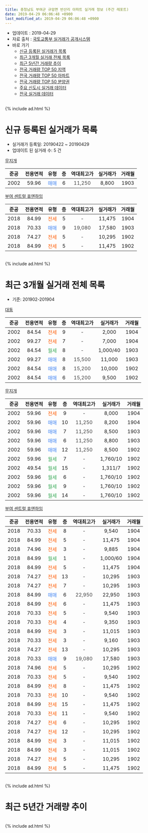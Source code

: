 ```yaml
---
title: 충청남도 부여군 규암면 반산리 아파트 실거래 정보 (주간 레포트)
date: 2019-04-29 06:06:48 +0900
last_modified_at: 2019-04-29 06:06:48 +0900
---
```


* 업데이트 : 2019-04-29
* 자료 출처 : [국토교통부 실거래가 공개시스템](http://rt.molit.go.kr)
* 바로 가기
    * [신규 등록된 실거래가 목록](#신규-등록된-실거래가-목록)
    * [최근 3개월 실거래 전체 목록](#최근-3개월-실거래-전체-목록)
    * [최근 5년간 거래량 추이](#최근-5년간-거래량-추이)
    * [전국 거래량 TOP 50 지역](https://inasie.github.io/apt-trade-info/최근-3개월-전국에서-가장-거래가-많이-발생한-지역)
    * [전국 거래량 TOP 50 아파트](https://inasie.github.io/apt-trade-info/최근-3개월-전국에서-가장-거래가-많이-발생한-아파트)
    * [전국 거래량 TOP 50 분양권](https://inasie.github.io/apt-trade-info/최근-3개월-전국에서-가장-거래가-많이-발생한-분양권)
    * [주요 신도시 실거래 데이터](https://inasie.github.io/apt-trade-info/주요-신도시)
    * [전국 실거래 데이터](https://inasie.github.io/apt-trade-info/전국)
<br>
{% include ad.html %}
<br>

# 신규 등록된 실거래가 목록
* 실거래가 등록일: 20190422 ~ 20190429
* 업데이트 된 실거래 수: 5 건


[무지개](https://search.naver.com/search.naver?query=%EC%B6%A9%EC%B2%AD%EB%82%A8%EB%8F%84+%EB%B6%80%EC%97%AC%EA%B5%B0+%EA%B7%9C%EC%95%94%EB%A9%B4+%EB%B0%98%EC%82%B0%EB%A6%AC+%EB%AC%B4%EC%A7%80%EA%B0%9C)

|준공|전용면적|유형|층|역대최고가|실거래가|거래월|
|:---:|:---:|:---:|:---:|:---:|:---:|:---:|
|2002|59.96|<span style="color:#4285f3">매매</span>|6|<span style="color:#444444">11,250</span>|8,800|1903|

[부여 센트럴 휴엔하임](https://search.naver.com/search.naver?query=%EC%B6%A9%EC%B2%AD%EB%82%A8%EB%8F%84+%EB%B6%80%EC%97%AC%EA%B5%B0+%EA%B7%9C%EC%95%94%EB%A9%B4+%EB%B0%98%EC%82%B0%EB%A6%AC+%EB%B6%80%EC%97%AC+%EC%84%BC%ED%8A%B8%EB%9F%B4+%ED%9C%B4%EC%97%94%ED%95%98%EC%9E%84)

|준공|전용면적|유형|층|역대최고가|실거래가|거래월|
|:---:|:---:|:---:|:---:|:---:|:---:|:---:|
|2018|84.99|<span style="color:#ff5a00">전세</span>|5|<span style="color:#444444">-</span>|11,475|1904|
|2018|70.33|<span style="color:#4285f3">매매</span>|9|<span style="color:#444444">19,080</span>|17,580|1903|
|2018|74.27|<span style="color:#ff5a00">전세</span>|5|<span style="color:#444444">-</span>|10,295|1902|
|2018|84.99|<span style="color:#ff5a00">전세</span>|5|<span style="color:#444444">-</span>|11,475|1902|


<br>
{% include ad.html %}
<br>

# 최근 3개월 실거래 전체 목록
* 기준: 201902-201904


[대동](https://search.naver.com/search.naver?query=%EC%B6%A9%EC%B2%AD%EB%82%A8%EB%8F%84+%EB%B6%80%EC%97%AC%EA%B5%B0+%EA%B7%9C%EC%95%94%EB%A9%B4+%EB%B0%98%EC%82%B0%EB%A6%AC+%EB%8C%80%EB%8F%99)

|준공|전용면적|유형|층|역대최고가|실거래가|거래월|
|:---:|:---:|:---:|:---:|:---:|:---:|:---:|
|2002|84.54|<span style="color:#ff5a00">전세</span>|9|<span style="color:#444444">-</span>|2,000|1904|
|2002|99.27|<span style="color:#ff5a00">전세</span>|7|<span style="color:#444444">-</span>|7,000|1904|
|2002|84.54|<span style="color:#34a853">월세</span>|8|<span style="color:#444444">-</span>|1,000/40|1903|
|2002|99.27|<span style="color:#4285f3">매매</span>|8|<span style="color:#444444">15,500</span>|11,000|1903|
|2002|84.54|<span style="color:#4285f3">매매</span>|8|<span style="color:#444444">15,200</span>|10,000|1902|
|2002|84.54|<span style="color:#4285f3">매매</span>|6|<span style="color:#444444">15,200</span>|9,500|1902|

[무지개](https://search.naver.com/search.naver?query=%EC%B6%A9%EC%B2%AD%EB%82%A8%EB%8F%84+%EB%B6%80%EC%97%AC%EA%B5%B0+%EA%B7%9C%EC%95%94%EB%A9%B4+%EB%B0%98%EC%82%B0%EB%A6%AC+%EB%AC%B4%EC%A7%80%EA%B0%9C)

|준공|전용면적|유형|층|역대최고가|실거래가|거래월|
|:---:|:---:|:---:|:---:|:---:|:---:|:---:|
|2002|59.96|<span style="color:#ff5a00">전세</span>|9|<span style="color:#444444">-</span>|8,000|1904|
|2002|59.96|<span style="color:#4285f3">매매</span>|10|<span style="color:#444444">11,250</span>|8,200|1904|
|2002|59.96|<span style="color:#4285f3">매매</span>|7|<span style="color:#444444">11,250</span>|8,500|1903|
|2002|59.96|<span style="color:#4285f3">매매</span>|6|<span style="color:#444444">11,250</span>|8,800|1903|
|2002|59.96|<span style="color:#4285f3">매매</span>|12|<span style="color:#444444">11,250</span>|8,500|1902|
|2002|59.96|<span style="color:#34a853">월세</span>|7|<span style="color:#444444">-</span>|1,760/10|1902|
|2002|49.54|<span style="color:#34a853">월세</span>|15|<span style="color:#444444">-</span>|1,311/7|1902|
|2002|59.96|<span style="color:#34a853">월세</span>|6|<span style="color:#444444">-</span>|1,760/10|1902|
|2002|59.96|<span style="color:#34a853">월세</span>|9|<span style="color:#444444">-</span>|1,760/10|1902|
|2002|59.96|<span style="color:#34a853">월세</span>|14|<span style="color:#444444">-</span>|1,760/10|1902|

[부여 센트럴 휴엔하임](https://search.naver.com/search.naver?query=%EC%B6%A9%EC%B2%AD%EB%82%A8%EB%8F%84+%EB%B6%80%EC%97%AC%EA%B5%B0+%EA%B7%9C%EC%95%94%EB%A9%B4+%EB%B0%98%EC%82%B0%EB%A6%AC+%EB%B6%80%EC%97%AC+%EC%84%BC%ED%8A%B8%EB%9F%B4+%ED%9C%B4%EC%97%94%ED%95%98%EC%9E%84)

|준공|전용면적|유형|층|역대최고가|실거래가|거래월|
|:---:|:---:|:---:|:---:|:---:|:---:|:---:|
|2018|70.33|<span style="color:#ff5a00">전세</span>|8|<span style="color:#444444">-</span>|9,540|1904|
|2018|84.99|<span style="color:#ff5a00">전세</span>|5|<span style="color:#444444">-</span>|11,475|1904|
|2018|74.96|<span style="color:#ff5a00">전세</span>|3|<span style="color:#444444">-</span>|9,885|1904|
|2018|84.99|<span style="color:#34a853">월세</span>|1|<span style="color:#444444">-</span>|1,000/60|1904|
|2018|84.99|<span style="color:#ff5a00">전세</span>|5|<span style="color:#444444">-</span>|11,475|1904|
|2018|74.27|<span style="color:#ff5a00">전세</span>|13|<span style="color:#444444">-</span>|10,295|1903|
|2018|74.27|<span style="color:#ff5a00">전세</span>|7|<span style="color:#444444">-</span>|10,295|1903|
|2018|84.99|<span style="color:#4285f3">매매</span>|6|<span style="color:#444444">22,950</span>|22,950|1903|
|2018|84.99|<span style="color:#ff5a00">전세</span>|6|<span style="color:#444444">-</span>|11,475|1903|
|2018|70.33|<span style="color:#ff5a00">전세</span>|5|<span style="color:#444444">-</span>|9,540|1903|
|2018|70.33|<span style="color:#ff5a00">전세</span>|4|<span style="color:#444444">-</span>|9,350|1903|
|2018|84.99|<span style="color:#ff5a00">전세</span>|3|<span style="color:#444444">-</span>|11,015|1903|
|2018|70.33|<span style="color:#ff5a00">전세</span>|3|<span style="color:#444444">-</span>|9,160|1903|
|2018|74.27|<span style="color:#ff5a00">전세</span>|13|<span style="color:#444444">-</span>|10,295|1903|
|2018|70.33|<span style="color:#4285f3">매매</span>|9|<span style="color:#444444">19,080</span>|17,580|1903|
|2018|74.96|<span style="color:#ff5a00">전세</span>|5|<span style="color:#444444">-</span>|10,295|1902|
|2018|70.33|<span style="color:#ff5a00">전세</span>|5|<span style="color:#444444">-</span>|9,540|1902|
|2018|84.99|<span style="color:#ff5a00">전세</span>|8|<span style="color:#444444">-</span>|11,475|1902|
|2018|70.33|<span style="color:#ff5a00">전세</span>|10|<span style="color:#444444">-</span>|9,540|1902|
|2018|84.99|<span style="color:#ff5a00">전세</span>|15|<span style="color:#444444">-</span>|11,475|1902|
|2018|70.33|<span style="color:#ff5a00">전세</span>|11|<span style="color:#444444">-</span>|9,540|1902|
|2018|74.27|<span style="color:#ff5a00">전세</span>|6|<span style="color:#444444">-</span>|10,295|1902|
|2018|74.27|<span style="color:#ff5a00">전세</span>|12|<span style="color:#444444">-</span>|10,295|1902|
|2018|84.99|<span style="color:#ff5a00">전세</span>|3|<span style="color:#444444">-</span>|11,015|1902|
|2018|84.99|<span style="color:#ff5a00">전세</span>|3|<span style="color:#444444">-</span>|11,015|1902|
|2018|74.27|<span style="color:#ff5a00">전세</span>|5|<span style="color:#444444">-</span>|10,295|1902|
|2018|84.99|<span style="color:#ff5a00">전세</span>|5|<span style="color:#444444">-</span>|11,475|1902|


<br>
{% include ad.html %}
<br>

# 최근 5년간 거래량 추이


<div style="width:100%;">
    <canvas id="deal_progress" height="200"></canvas>
</div>

<script>
new Chart(document.getElementById("deal_progress"), {
    type: 'line',
    data: {
        labels: ['201404','201405','201406','201407','201408','201409','201410','201411','201412','201501','201502','201503','201504','201505','201506','201507','201508','201509','201510','201511','201512','201601','201602','201603','201604','201605','201606','201607','201608','201609','201610','201611','201612','201701','201702','201703','201704','201705','201706','201707','201708','201709','201710','201711','201712','201801','201802','201803','201804','201805','201806','201807','201808','201809','201810','201811','201812','201901','201902','201903','201904'],
        datasets: [{
            label: '매매',
            pointRadius: 1,
            data: [2, 3, 2, 2, 3, 2, 3, 5, 2, 1, 0, 4, 1, 1, 2, 7, 2, 2, 6, 3, 2, 2, 3, 3, 2, 0, 1, 4, 3, 1, 0, 2, 2, 2, 0, 3, 1, 1, 2, 3, 2, 5, 3, 1, 4, 4, 2, 3, 2, 6, 8, 5, 6, 3, 3, 4, 2, 1, 3, 5, 1],
            borderColor: "rgba(255, 201, 14, 1)",
            backgroundColor: "rgba(255, 201, 14, 0.5)",
            fill: false,
            lineTension: 0
        },{
            label: '전월세',
            pointRadius: 1,
            data: [1, 0, 3, 5, 0, 1, 0, 1, 5, 2, 3, 2, 1, 2, 3, 0, 3, 6, 4, 2, 1, 4, 1, 2, 4, 1, 4, 2, 1, 1, 1, 0, 0, 5, 5, 4, 1, 0, 3, 3, 0, 1, 1, 0, 0, 7, 5, 5, 3, 4, 6, 13, 5, 3, 27, 18, 11, 10, 17, 9, 8],
            borderColor: "rgba(0, 141, 185, 1)",
            backgroundColor: "rgba(0, 141, 185, 0.5)",
            fill: false,
            lineTension: 0
        }
        ]
    },
    options: {
        responsive: true,
        title: {
            display: false
        },
        tooltips: {
            mode: 'index',
            intersect: false
        },
        hover: {
            mode: 'nearest',
            intersect: true
        },
        scales: {
            xAxes: [{
                display: true,
                scaleLabel: {
                    display: true,
                    labelString: '년/월'
                }
            }],
            yAxes: [{
                display: true,
                ticks: {
                    suggestedMin: 0,
                },
                scaleLabel: {
                    display: true,
                    labelString: '실거래 수'
                }
            }]
        }
    }
});

</script>


<br>
{% include ad.html %}
<br>

